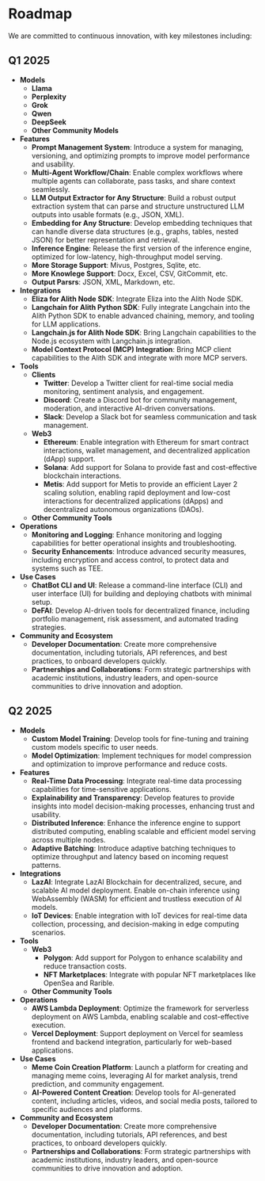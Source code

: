# Roadmap

We are committed to continuous innovation, with key milestones including:

## Q1 2025

- **Models**
  - **Llama**
  - **Perplexity**
  - **Grok**
  - **Qwen**
  - **DeepSeek**
  - **Other Community Models**
- **Features**
  - **Prompt Management System**: Introduce a system for managing, versioning, and optimizing prompts to improve model performance and usability.
  - **Multi-Agent Workflow/Chain**: Enable complex workflows where multiple agents can collaborate, pass tasks, and share context seamlessly.
  - **LLM Output Extractor for Any Structure**: Build a robust output extraction system that can parse and structure unstructured LLM outputs into usable formats (e.g., JSON, XML).
  - **Embedding for Any Structure**: Develop embedding techniques that can handle diverse data structures (e.g., graphs, tables, nested JSON) for better representation and retrieval.
  - **Inference Engine**: Release the first version of the inference engine, optimized for low-latency, high-throughput model serving.
  - **More Storage Support**: Mivus, Postgres, Sqlite, etc.
  - **More Knowlege Support**: Docx, Excel, CSV, GitCommit, etc.
  - **Output Parsrs**: JSON, XML, Markdown, etc.
- **Integrations**
  - **Eliza for Alith Node SDK**: Integrate Eliza into the Alith Node SDK.
  - **Langchain for Alith Python SDK**: Fully integrate Langchain into the Alith Python SDK to enable advanced chaining, memory, and tooling for LLM applications.
  - **Langchain.js for Alith Node SDK**: Bring Langchain capabilities to the Node.js ecosystem with Langchain.js integration.
  - **Model Context Protocol (MCP) Integration**: Bring MCP client capabilities to the Alith SDK and integrate with more MCP servers.
- **Tools**
  - **Clients**
    - **Twitter**: Develop a Twitter client for real-time social media monitoring, sentiment analysis, and engagement.
    - **Discord**: Create a Discord bot for community management, moderation, and interactive AI-driven conversations.
    - **Slack**: Develop a Slack bot for seamless communication and task management.
  - **Web3**
    - **Ethereum**: Enable integration with Ethereum for smart contract interactions, wallet management, and decentralized application (dApp) support.
    - **Solana**: Add support for Solana to provide fast and cost-effective blockchain interactions.
    - **Metis**: Add support for Metis to provide an efficient Layer 2 scaling solution, enabling rapid deployment and low-cost interactions for decentralized applications (dApps) and decentralized autonomous organizations (DAOs).
  - **Other Community Tools**
- **Operations**
  - **Monitoring and Logging**: Enhance monitoring and logging capabilities for better operational insights and troubleshooting.
  - **Security Enhancements**: Introduce advanced security measures, including encryption and access control, to protect data and systems such as TEE.
- **Use Cases**
  - **ChatBot CLI and UI**: Release a command-line interface (CLI) and user interface (UI) for building and deploying chatbots with minimal setup.
  - **DeFAI**: Develop AI-driven tools for decentralized finance, including portfolio management, risk assessment, and automated trading strategies.
- **Community and Ecosystem**
  - **Developer Documentation**: Create more comprehensive documentation, including tutorials, API references, and best practices, to onboard developers quickly.
  - **Partnerships and Collaborations**: Form strategic partnerships with academic institutions, industry leaders, and open-source communities to drive innovation and adoption.

## Q2 2025

- **Models**
  - **Custom Model Training**: Develop tools for fine-tuning and training custom models specific to user needs.
  - **Model Optimization**: Implement techniques for model compression and optimization to improve performance and reduce costs.
- **Features**
  - **Real-Time Data Processing**: Integrate real-time data processing capabilities for time-sensitive applications.
  - **Explainability and Transparency**: Develop features to provide insights into model decision-making processes, enhancing trust and usability.
  - **Distributed Inference**: Enhance the inference engine to support distributed computing, enabling scalable and efficient model serving across multiple nodes.
  - **Adaptive Batching**: Introduce adaptive batching techniques to optimize throughput and latency based on incoming request patterns.
- **Integrations**
  - **LazAI**: Integrate LazAI Blockchain for decentralized, secure, and scalable AI model deployment. Enable on-chain inference using WebAssembly (WASM) for efficient and trustless execution of AI models.
  - **IoT Devices**: Enable integration with IoT devices for real-time data collection, processing, and decision-making in edge computing scenarios.
- **Tools**
  - **Web3**
    - **Polygon**: Add support for Polygon to enhance scalability and reduce transaction costs.
    - **NFT Marketplaces**: Integrate with popular NFT marketplaces like OpenSea and Rarible.
  - **Other Community Tools**
- **Operations**
  - **AWS Lambda Deployment**: Optimize the framework for serverless deployment on AWS Lambda, enabling scalable and cost-effective execution.
  - **Vercel Deployment**: Support deployment on Vercel for seamless frontend and backend integration, particularly for web-based applications.
- **Use Cases**
  - **Meme Coin Creation Platform**: Launch a platform for creating and managing meme coins, leveraging AI for market analysis, trend prediction, and community engagement.
  - **AI-Powered Content Creation**: Develop tools for AI-generated content, including articles, videos, and social media posts, tailored to specific audiences and platforms.
- **Community and Ecosystem**
  - **Developer Documentation**: Create more comprehensive documentation, including tutorials, API references, and best practices, to onboard developers quickly.
  - **Partnerships and Collaborations**: Form strategic partnerships with academic institutions, industry leaders, and open-source communities to drive innovation and adoption.
